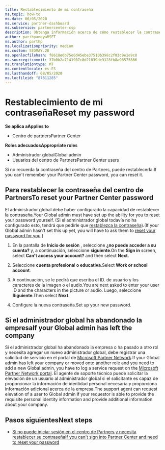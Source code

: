 ```yaml
---
title: Restablecimiento de mi contraseña
ms.topic: how-to
ms.date: 06/05/2020
ms.service: partner-dashboard
ms.subservice: partnercenter-csp
description: Obtenga información acerca de cómo restablecer la contraseña del centro de Partners u obtener ayuda del administrador global de su empresa. Además, obtenga información sobre cómo agregar un nuevo administrador global del centro de Partners.
author: parthpandyaMSFT
ms.author: parthp
ms.localizationpriority: medium
ms.custom: SEOMAY.20
ms.openlocfilehash: f8618e6b75e6d45ebe37510b398c2f03c9e1e9c8
ms.sourcegitcommit: 37b0b2a7141907c8d21839de3128fb8a98575886
ms.translationtype: MT
ms.contentlocale: es-ES
ms.lasthandoff: 08/05/2020
ms.locfileid: "87811285"
---
```

# <a name="reset-my-password"></a><span data-ttu-id="e9375-103">Restablecimiento de mi contraseña</span><span class="sxs-lookup"><span data-stu-id="e9375-103">Reset my password</span></span>

<span data-ttu-id="e9375-104">**Se aplica a**</span><span class="sxs-lookup"><span data-stu-id="e9375-104">**Applies to**</span></span>

- <span data-ttu-id="e9375-105">Centro de partners</span><span class="sxs-lookup"><span data-stu-id="e9375-105">Partner Center</span></span>
 
<span data-ttu-id="e9375-106">**Roles adecuados**</span><span class="sxs-lookup"><span data-stu-id="e9375-106">**Appropriate roles**</span></span>

- <span data-ttu-id="e9375-107">Administrador global</span><span class="sxs-lookup"><span data-stu-id="e9375-107">Global admin</span></span>
- <span data-ttu-id="e9375-108">Usuarios del centro de Partners</span><span class="sxs-lookup"><span data-stu-id="e9375-108">Partner Center users</span></span>


<span data-ttu-id="e9375-109">Si no recuerda la contraseña del centro de Partners, puede restablecerla.</span><span class="sxs-lookup"><span data-stu-id="e9375-109">If you can't remember your Partner Center password, you can reset it.</span></span>

## <a name="to-reset-your-partner-center-password"></a><span data-ttu-id="e9375-110">Para restablecer la contraseña del centro de Partners</span><span class="sxs-lookup"><span data-stu-id="e9375-110">To reset your Partner Center password</span></span>

<span data-ttu-id="e9375-111">El administrador global debe haber configurado la capacidad de restablecer la contraseña.</span><span class="sxs-lookup"><span data-stu-id="e9375-111">Your Global admin must have set up the ability for you to reset your password yourself.</span></span> <span data-ttu-id="e9375-112">(Si el administrador global todavía no ha configurado esto, tendrá que pedirle que [restablezca la contraseña](reset-a-user-password.md)).</span><span class="sxs-lookup"><span data-stu-id="e9375-112">(If your Global admin hasn't set this up yet, you will have to ask them to [reset your password for you](reset-a-user-password.md).)</span></span>

1. <span data-ttu-id="e9375-113">En la pantalla de **Inicio de sesión** , seleccione **¿no puede acceder a su cuenta?** y, a continuación, seleccione **siguiente**.</span><span class="sxs-lookup"><span data-stu-id="e9375-113">On the **Sign in** screen, select **Can't access your account?** and then select **Next**.</span></span>

2. <span data-ttu-id="e9375-114">Seleccione **cuenta profesional o educativa**.</span><span class="sxs-lookup"><span data-stu-id="e9375-114">Select **Work or school account**.</span></span>

3. <span data-ttu-id="e9375-115">A continuación, se le pedirá que escriba el ID. de usuario y los caracteres de la imagen o el audio.</span><span class="sxs-lookup"><span data-stu-id="e9375-115">You are next asked to enter your user ID and the characters in the picture or audio.</span></span> <span data-ttu-id="e9375-116">Luego, seleccione **Siguiente**.</span><span class="sxs-lookup"><span data-stu-id="e9375-116">Then select **Next**.</span></span>

4. <span data-ttu-id="e9375-117">Configure la nueva contraseña.</span><span class="sxs-lookup"><span data-stu-id="e9375-117">Set up your new password.</span></span>

## <a name="if-your-global-admin-has-left-the-company"></a><span data-ttu-id="e9375-118">Si el administrador global ha abandonado la empresa</span><span class="sxs-lookup"><span data-stu-id="e9375-118">If your Global admin has left the company</span></span>

<span data-ttu-id="e9375-119">Si el administrador global ha abandonado la empresa o ha pasado a otro rol y necesita agregar un nuevo administrador global, debe registrar una solicitud de servicio en el portal de [Microsoft Partner Network](https://partner.microsoft.com/commercial#/).</span><span class="sxs-lookup"><span data-stu-id="e9375-119">If your Global admin has left your company or moved onto another role and you need to add a new Global admin, you have to log a service request on the [Microsoft Partner Network portal](https://partner.microsoft.com/commercial#/).</span></span> <span data-ttu-id="e9375-120">El agente de soporte técnico puede solicitar la elevación de un usuario al administrador global si el solicitante es capaz de proporcionar la información de identidad personal necesaria y proporciona información adicional acerca de la empresa.</span><span class="sxs-lookup"><span data-stu-id="e9375-120">The support agent can request elevation of a user to Global admin if your requestor is able to provide the requisite personal identity information and provide additional information about your company.</span></span>

## <a name="next-steps"></a><span data-ttu-id="e9375-121">Pasos siguientes</span><span class="sxs-lookup"><span data-stu-id="e9375-121">Next steps</span></span>

- [<span data-ttu-id="e9375-122">Si no puede iniciar sesión en el centro de Partners y necesita restablecer su contraseña</span><span class="sxs-lookup"><span data-stu-id="e9375-122">If you can't sign into Partner Center and need to reset your password</span></span>](unable-to-sign-in.md)